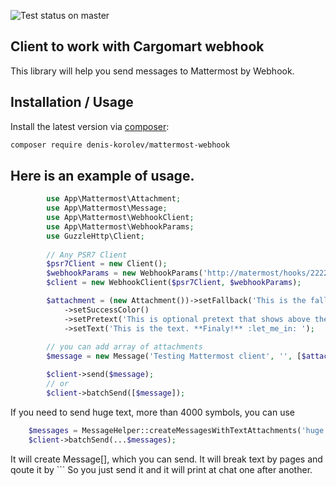 ![Test status on master](https://github.com/denis-korolev/mattermost-webhook/workflows/Master%20status/badge.svg)

Client to work with Cargomart webhook
----------------------------------------

This library will help you send messages to Mattermost by Webhook.

Installation / Usage
--------------------

Install the latest version via [composer](https://getcomposer.org/):

```bash
composer require denis-korolev/mattermost-webhook
```

Here is an example of usage. 
--------------------

```php
        use App\Mattermost\Attachment;
        use App\Mattermost\Message;
        use App\Mattermost\WebhookClient;
        use App\Mattermost\WebhookParams;
        use GuzzleHttp\Client;
        
        // Any PSR7 Client
        $psr7Client = new Client();
        $webhookParams = new WebhookParams('http://matermost/hooks/2222222222', 'town-square', 'tester');
        $client = new WebhookClient($psr7Client, $webhookParams);

        $attachment = (new Attachment())->setFallback('This is the fallback test for the attachment.')
            ->setSuccessColor()
            ->setPretext('This is optional pretext that shows above the attachment.')
            ->setText('This is the text. **Finaly!** :let_me_in: ');
            
        // you can add array of attachments
        $message = new Message('Testing Mattermost client', '', [$attachment]);

        $client->send($message);
        // or
        $client->batchSend([$message]);
```

If you need to send huge text, more than 4000 symbols, you can use 
```php 
    $messages = MessageHelper::createMessagesWithTextAttachments('huge text, longer 4000 symbols');
    $client->batchSend(...$messages);
```
It will create Message[], which you can send.
It will break text by pages and qoute it by \```
So you just send it and it will print at chat one after another. 